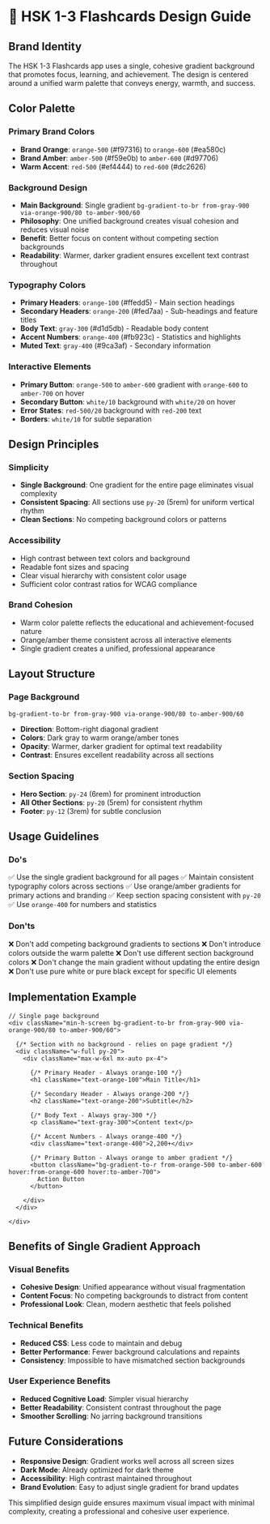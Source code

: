 # 🎨 HSK 1-3 Flashcards Design Guide

## **Brand Identity**
The HSK 1-3 Flashcards app uses a single, cohesive gradient background that promotes focus, learning, and achievement. The design is centered around a unified warm palette that conveys energy, warmth, and success.

## **Color Palette**

### **Primary Brand Colors**
- **Brand Orange**: `orange-500` (#f97316) to `orange-600` (#ea580c)
- **Brand Amber**: `amber-500` (#f59e0b) to `amber-600` (#d97706)
- **Warm Accent**: `red-500` (#ef4444) to `red-600` (#dc2626)

### **Background Design**
- **Main Background**: Single gradient `bg-gradient-to-br from-gray-900 via-orange-900/80 to-amber-900/60`
- **Philosophy**: One unified background creates visual cohesion and reduces visual noise
- **Benefit**: Better focus on content without competing section backgrounds
- **Readability**: Warmer, darker gradient ensures excellent text contrast throughout

### **Typography Colors**
- **Primary Headers**: `orange-100` (#ffedd5) - Main section headings
- **Secondary Headers**: `orange-200` (#fed7aa) - Sub-headings and feature titles
- **Body Text**: `gray-300` (#d1d5db) - Readable body content
- **Accent Numbers**: `orange-400` (#fb923c) - Statistics and highlights
- **Muted Text**: `gray-400` (#9ca3af) - Secondary information

### **Interactive Elements**
- **Primary Button**: `orange-500` to `amber-600` gradient with `orange-600` to `amber-700` on hover
- **Secondary Button**: `white/10` background with `white/20` on hover
- **Error States**: `red-500/20` background with `red-200` text
- **Borders**: `white/10` for subtle separation

## **Design Principles**

### **Simplicity**
- **Single Background**: One gradient for the entire page eliminates visual complexity
- **Consistent Spacing**: All sections use `py-20` (5rem) for uniform vertical rhythm
- **Clean Sections**: No competing background colors or patterns

### **Accessibility**
- High contrast between text colors and background
- Readable font sizes and spacing
- Clear visual hierarchy with consistent color usage
- Sufficient color contrast ratios for WCAG compliance

### **Brand Cohesion**
- Warm color palette reflects the educational and achievement-focused nature
- Orange/amber theme consistent across all interactive elements
- Single gradient creates a unified, professional appearance

## **Layout Structure**

### **Page Background**
```css
bg-gradient-to-br from-gray-900 via-orange-900/80 to-amber-900/60
```
- **Direction**: Bottom-right diagonal gradient
- **Colors**: Dark gray to warm orange/amber tones
- **Opacity**: Warmer, darker gradient for optimal text readability
- **Contrast**: Ensures excellent readability across all sections

### **Section Spacing**
- **Hero Section**: `py-24` (6rem) for prominent introduction
- **All Other Sections**: `py-20` (5rem) for consistent rhythm
- **Footer**: `py-12` (3rem) for subtle conclusion

## **Usage Guidelines**

### **Do's**
✅ Use the single gradient background for all pages
✅ Maintain consistent typography colors across sections
✅ Use orange/amber gradients for primary actions and branding
✅ Keep section spacing consistent with `py-20`
✅ Use `orange-400` for numbers and statistics

### **Don'ts**
❌ Don't add competing background gradients to sections
❌ Don't introduce colors outside the warm palette
❌ Don't use different section background colors
❌ Don't change the main gradient without updating the entire design
❌ Don't use pure white or pure black except for specific UI elements

## **Implementation Example**

```tsx
// Single page background
<div className="min-h-screen bg-gradient-to-br from-gray-900 via-orange-900/80 to-amber-900/60">
  
  {/* Section with no background - relies on page gradient */}
  <div className="w-full py-20">
    <div className="max-w-6xl mx-auto px-4">
      
      {/* Primary Header - Always orange-100 */}
      <h1 className="text-orange-100">Main Title</h1>
      
      {/* Secondary Header - Always orange-200 */}
      <h2 className="text-orange-200">Subtitle</h2>
      
      {/* Body Text - Always gray-300 */}
      <p className="text-gray-300">Content text</p>
      
      {/* Accent Numbers - Always orange-400 */}
      <div className="text-orange-400">2,200+</div>
      
      {/* Primary Button - Always orange to amber gradient */}
      <button className="bg-gradient-to-r from-orange-500 to-amber-600 hover:from-orange-600 hover:to-amber-700">
        Action Button
      </button>
      
    </div>
  </div>
  
</div>
```

## **Benefits of Single Gradient Approach**

### **Visual Benefits**
- **Cohesive Design**: Unified appearance without visual fragmentation
- **Content Focus**: No competing backgrounds to distract from content
- **Professional Look**: Clean, modern aesthetic that feels polished

### **Technical Benefits**
- **Reduced CSS**: Less code to maintain and debug
- **Better Performance**: Fewer background calculations and repaints
- **Consistency**: Impossible to have mismatched section backgrounds

### **User Experience Benefits**
- **Reduced Cognitive Load**: Simpler visual hierarchy
- **Better Readability**: Consistent contrast throughout the page
- **Smoother Scrolling**: No jarring background transitions

## **Future Considerations**

- **Responsive Design**: Gradient works well across all screen sizes
- **Dark Mode**: Already optimized for dark theme
- **Accessibility**: High contrast maintained throughout
- **Brand Evolution**: Easy to adjust single gradient for brand updates

This simplified design guide ensures maximum visual impact with minimal complexity, creating a professional and cohesive user experience.
